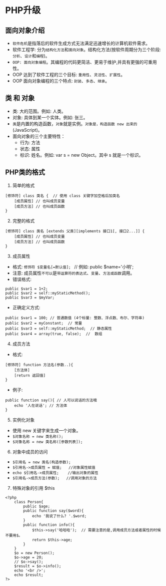# PHP升级

## 面向对象介绍
* `软件危机`是指落后的软件生成方式无法满足迅速增长的计算机软件需求。
* 软件工程学: 分为`结构化方法`和`面向对象`。结构化方法(按软件周期分为三个阶段: `分析`、`设计`和`编程`)。
* `OOP: 面向对象编程`。其编程的代码更简洁、更易于维护,并具有更强的可重用性。
* OOP 达到了软件工程的三个目标: `重用性`、`灵活性`、`扩展性`。
* OOP 面向对象编程的三个特点: `封装`、`多态`、`继承`。

## 类 和 对象
* 类: 大的范围。例如: 人类。
* 对象: 具体到某一个实体。例如: 张三。
* `类`是内置的构造函数，`对象`就是实例。`对象是，构造函数 new 出来的`(JavaScript)。
* 面向对象的三个主要特性：
    * 行为: 方法
    * 状态: 属性
    * 标识: 姓名。例如: var s = new Object。其中 s 就是一个标识。

## PHP类的格式
1. 简单的格式
```
[修饰符] class 类名 {  // 使用 class 关键字加空格后加类名
    [成员属性] // 也叫成员变量
    [成员方法] // 也叫成员函数
} 
```
2. 完整的格式
```
[修饰符] class 类名 [extends 父类][implements 接口1[, 接口2...]] {
    [成员属性] // 也叫成员变量
    [成员方法] // 也叫成员函数
} 
```
3. 成员属性
* 格式: `修饰符 $变量名[=默认值]; `  // 例如: public $name='小明';
* 注意: 成员属性`不可以`是`带运算符的表达式`、`变量`、`方法或函数`调用。
* 错误格式:
```
public $var1 = 1+2;
public $var2 = self::myStaticMethod();
public $var3 = $myVar;
```
* 正确定义方式:
```
public $var1 = 100; // 普通数值 (4个标量: 整数、浮点数、布尔、字符串)
public $var2 = myConstant;  // 常量
public $var3 = self::myStaticMethod;  // 静态属性
public $var4 = array(true, false);  //  数组
```
4. 成员方法
* 格式:
```
[修饰符] function 方法名(参数..){
    [方法体]
    [return 返回值]
}
```
* 例子:
```
public function say(){ // 人可以说话的方法哦
    echo '人在说话'; // 方法体
}
```
5. 实例化对象
* 使用 new 关键字来生成一个对象。
* `$对象名称 = new 类名称();`
* `$对象名称 = new 类名称([参数列表]);`

6. 对象中成员的访问
* `$引用名 = new 类名(构造参数);`
* `$引用名->成员属性 = 赋值;   //对象属性赋值`
* `echo $引用名->成员属性;    //输出对象的属性`
* `$引用名->成员方法(参数);   //调用对象的方法`  

7. 特殊对象的引用 $this
```
<?php
    class Person{
        public $age;
        public function say($word){
            echo '我说了什么? '.$word;
        }
        public function info(){
            $this->say('哈哈哈');  // 需要注意的是,调用成员方法或者属性的时候不要用$。
            return $this->age;
        }
    }
    $o = new Person();
    $o->age = 20;
    // $o->say();
    $result = $o->info();
    echo '<br />';
    echo $result;
?>
```
